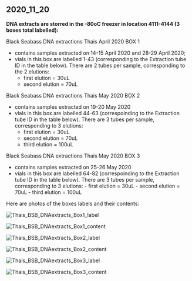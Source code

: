 ## 2020_11_20

**DNA extracts are storred in the -80oC freezer in location 4111-4144 (3 boxes total labelled):**

Black Seabass DNA extractions Thais April 2020 BOX 1
  - contains samples extracted on 14-15 April 2020 and 28-29 April 2020;
  - vials in this box are labelled 1-43 (corresponding to the Extraction tube ID in the table below). There are 2 tubes per sample, corresponding to the 2 elutions:
    - first elution = 30uL
    - second elution = 70uL

Black Seabass DNA extractions Thais May 2020 BOX 2
  - contains samples extracted on 19-20 May 2020
  - vials in this box are labelled 44-63 (correspoinding to the Extraction tube ID in the table below). There are 3 tubes per sample, corresponding to 3 elutions:
    - first elution = 30uL
    - second elution = 70uL
    - third elution = 100uL
    
      
Black Seabass DNA extractions Thais May 2020 BOX 3
  - contains samples extracted on 25-26 May 2020
   - vials in this box are labelled 64-82 (correspoinding to the Extraction tube ID in the table below). There are 3 tubes per sample, corresponding to 3 elutions:
    - first elution = 30uL
    - second elution = 70uL
    - third elution = 100uL

Here are photos of the boxes labels and their contents:

![Thais_BSB_DNAextracts_Box1_label](../img/Box1_label_April_2020.jpg)

![Thais_BSB_DNAextracts_Box1_content](../img/Box1_vials_April2020.jpg)

![Thais_BSB_DNAextracts_Box2_label](../img/Box2_label_May2020.jpg)

![Thais_BSB_DNAextracts_Box2_content](../img/Box2_vials_May2020.jpg)

![Thais_BSB_DNAextracts_Box3_label](../img/Box3_label_May2020.jpg)

![Thais_BSB_DNAextracts_Box3_content](../img/Box3_vials_May2020.jpg)
